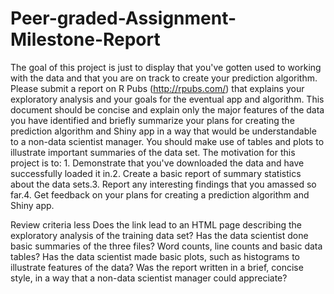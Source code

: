 # Peer-graded-Assignment-Milestone-Report
The goal of this project is just to display that you've gotten used to working with the data and that you are on track to create your prediction algorithm. Please submit a report on R Pubs (http://rpubs.com/) that explains your exploratory analysis and your goals for the eventual app and algorithm. This document should be concise and explain only the major features of the data you have identified and briefly summarize your plans for creating the prediction algorithm and Shiny app in a way that would be understandable to a non-data scientist manager. You should make use of tables and plots to illustrate important summaries of the data set. The motivation for this project is to: 1. Demonstrate that you've downloaded the data and have successfully loaded it in.2. Create a basic report of summary statistics about the data sets.3. Report any interesting findings that you amassed so far.4. Get feedback on your plans for creating a prediction algorithm and Shiny app.

Review criteria
less 
Does the link lead to an HTML page describing the exploratory analysis of the training data set?
Has the data scientist done basic summaries of the three files? Word counts, line counts and basic data tables?
Has the data scientist made basic plots, such as histograms to illustrate features of the data?
Was the report written in a brief, concise style, in a way that a non-data scientist manager could appreciate?

